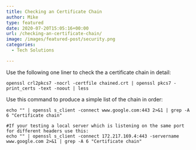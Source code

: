 ```yaml
---
title: Checking an Certificate Chain
author: Mike
type: featured
date: 2020-07-20T15:05:16+00:00
url: /checking-an-certificate-chain/
image: /images/featured-post/security.png
categories:
  - Tech Solutions

---
```

Use the following one liner to check the a certificate chain in detail:

<pre class="wp-block-code"><code>openssl crl2pkcs7 -nocrl -certfile chained.crt | openssl pkcs7 -print_certs -text -noout | less</code></pre>

Use this command to produce a simple list of the chain in order:

<pre class="wp-block-code"><code>echo "" | openssl s_client -connect www.google.com:443 2>&1 | grep -A 6 "Certificate chain"

#If your testing a local server which is listening on the same port for different headers use this:
echo "" | openssl s_client -connect 172.217.169.4:443 -servername www.google.com 2>&1 | grep -A 6 "Certificate chain"</code></pre>